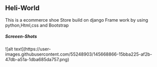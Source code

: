 <h2>Heli-World</h2>

This is a ecommerce shoe Store build on django Frame work by using python,Html,css and Bootstrap
<h5>Screeen-Shots</h5>
![alt text](https://user-images.githubusercontent.com/55248903/145668866-15bba225-af2b-47db-a51a-1dba685da757.png)
